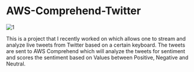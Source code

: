 # AWS-Comprehend-Twitter

![1](https://user-images.githubusercontent.com/37382927/96356103-df2bd100-109e-11eb-8230-108d0b215e2a.png)

This is a project that I recently worked on which allows one to stream and analyze live tweets from Twitter based on a certain keyboard. The tweets are sent to AWS Comprehend which will analyze the tweets for sentiment and scores the sentiment based on Values between Positive, Negative and Neutral. 
